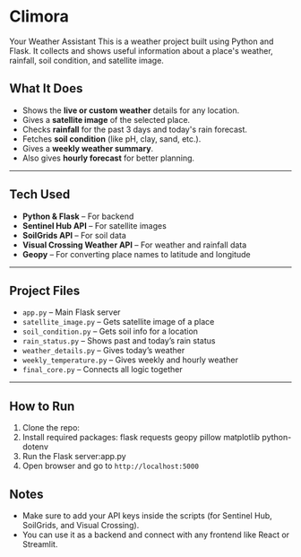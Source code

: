 # Climora
Your Weather Assistant 
This is a weather project built using Python and Flask. It collects and shows useful information about a place's weather, rainfall, soil condition, and satellite image.

## What It Does
- Shows the **live or custom weather** details for any location.
- Gives a **satellite image** of the selected place.
- Checks **rainfall** for the past 3 days and today's rain forecast.
- Fetches **soil condition** (like pH, clay, sand, etc.).
- Gives a **weekly weather summary**.
- Also gives **hourly forecast** for better planning.

---

## Tech Used
- **Python & Flask** – For backend
- **Sentinel Hub API** – For satellite images
- **SoilGrids API** – For soil data
- **Visual Crossing Weather API** – For weather and rainfall data
- **Geopy** – For converting place names to latitude and longitude

---

## Project Files
- `app.py` – Main Flask server
- `satellite_image.py` – Gets satellite image of a place
- `soil_condition.py` – Gets soil info for a location
- `rain_status.py` – Shows past and today’s rain status
- `weather_details.py` – Gives today’s weather
- `weekly_temperature.py` – Gives weekly and hourly weather
- `final_core.py` – Connects all logic together

---

##   How to Run

1. Clone the repo:
2. Install required packages:
           flask
           requests
           geopy
           pillow
           matplotlib
           python-dotenv
3. Run the Flask server:app.py
4. Open browser and go to `http://localhost:5000`
## Notes
- Make sure to add your API keys inside the scripts (for Sentinel Hub, SoilGrids, and Visual Crossing).
- You can use it as a backend and connect with any frontend like React or Streamlit.


